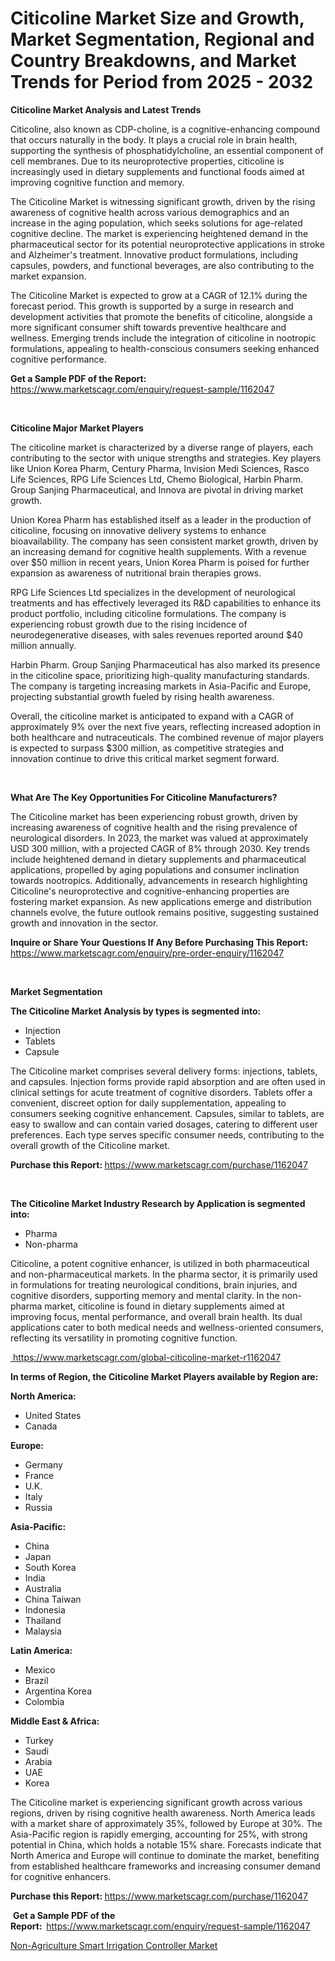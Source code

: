 <p><h1>Citicoline Market Size and Growth, Market Segmentation, Regional and Country Breakdowns, and Market Trends for Period from 2025 -  2032</h1></p><p><strong>Citicoline Market Analysis and Latest Trends</strong></p>
<p><p>Citicoline, also known as CDP-choline, is a cognitive-enhancing compound that occurs naturally in the body. It plays a crucial role in brain health, supporting the synthesis of phosphatidylcholine, an essential component of cell membranes. Due to its neuroprotective properties, citicoline is increasingly used in dietary supplements and functional foods aimed at improving cognitive function and memory.</p><p>The Citicoline Market is witnessing significant growth, driven by the rising awareness of cognitive health across various demographics and an increase in the aging population, which seeks solutions for age-related cognitive decline. The market is experiencing heightened demand in the pharmaceutical sector for its potential neuroprotective applications in stroke and Alzheimer's treatment. Innovative product formulations, including capsules, powders, and functional beverages, are also contributing to the market expansion.</p><p>The Citicoline Market is expected to grow at a CAGR of 12.1% during the forecast period. This growth is supported by a surge in research and development activities that promote the benefits of citicoline, alongside a more significant consumer shift towards preventive healthcare and wellness. Emerging trends include the integration of citicoline in nootropic formulations, appealing to health-conscious consumers seeking enhanced cognitive performance.</p></p>
<p><strong>Get a Sample PDF of the Report:&nbsp;</strong> <a href="https://www.marketscagr.com/enquiry/request-sample/1162047?utm_campaign=3175&utm_medium=2&utm_source=Github&utm_content=ia&utm_term=24032025&utm_id=citicoline">https://www.marketscagr.com/enquiry/request-sample/1162047</a></p>
<p>&nbsp;</p>
<p><strong>Citicoline Major Market Players</strong></p>
<p><p>The citicoline market is characterized by a diverse range of players, each contributing to the sector with unique strengths and strategies. Key players like Union Korea Pharm, Century Pharma, Invision Medi Sciences, Rasco Life Sciences, RPG Life Sciences Ltd, Chemo Biological, Harbin Pharm. Group Sanjing Pharmaceutical, and Innova are pivotal in driving market growth.</p><p>Union Korea Pharm has established itself as a leader in the production of citicoline, focusing on innovative delivery systems to enhance bioavailability. The company has seen consistent market growth, driven by an increasing demand for cognitive health supplements. With a revenue over $50 million in recent years, Union Korea Pharm is poised for further expansion as awareness of nutritional brain therapies grows.</p><p>RPG Life Sciences Ltd specializes in the development of neurological treatments and has effectively leveraged its R&D capabilities to enhance its product portfolio, including citicoline formulations. The company is experiencing robust growth due to the rising incidence of neurodegenerative diseases, with sales revenues reported around $40 million annually.</p><p>Harbin Pharm. Group Sanjing Pharmaceutical has also marked its presence in the citicoline space, prioritizing high-quality manufacturing standards. The company is targeting increasing markets in Asia-Pacific and Europe, projecting substantial growth fueled by rising health awareness.</p><p>Overall, the citicoline market is anticipated to expand with a CAGR of approximately 9% over the next five years, reflecting increased adoption in both healthcare and nutraceuticals. The combined revenue of major players is expected to surpass $300 million, as competitive strategies and innovation continue to drive this critical market segment forward.</p></p>
<p>&nbsp;</p>
<p><strong>What Are The Key Opportunities For Citicoline Manufacturers?</strong></p>
<p><p>The Citicoline market has been experiencing robust growth, driven by increasing awareness of cognitive health and the rising prevalence of neurological disorders. In 2023, the market was valued at approximately USD 300 million, with a projected CAGR of 8% through 2030. Key trends include heightened demand in dietary supplements and pharmaceutical applications, propelled by aging populations and consumer inclination towards nootropics. Additionally, advancements in research highlighting Citicoline's neuroprotective and cognitive-enhancing properties are fostering market expansion. As new applications emerge and distribution channels evolve, the future outlook remains positive, suggesting sustained growth and innovation in the sector.</p></p>
<p><strong>Inquire or Share Your Questions If Any Before Purchasing This Report:</strong> <a href="https://www.marketscagr.com/enquiry/pre-order-enquiry/1162047?utm_campaign=3175&utm_medium=2&utm_source=Github&utm_content=ia&utm_term=24032025&utm_id=citicoline">https://www.marketscagr.com/enquiry/pre-order-enquiry/1162047</a></p>
<p>&nbsp;</p>
<p><strong>Market Segmentation</strong></p>
<p><strong>The Citicoline Market Analysis by types is segmented into:</strong></p>
<p><ul><li>Injection</li><li>Tablets</li><li>Capsule</li></ul></p>
<p><p>The Citicoline market comprises several delivery forms: injections, tablets, and capsules. Injection forms provide rapid absorption and are often used in clinical settings for acute treatment of cognitive disorders. Tablets offer a convenient, discreet option for daily supplementation, appealing to consumers seeking cognitive enhancement. Capsules, similar to tablets, are easy to swallow and can contain varied dosages, catering to different user preferences. Each type serves specific consumer needs, contributing to the overall growth of the Citicoline market.</p></p>
<p><strong>Purchase this Report:&nbsp;</strong><a href="https://www.marketscagr.com/purchase/1162047?utm_campaign=3175&utm_medium=2&utm_source=Github&utm_content=ia&utm_term=24032025&utm_id=citicoline">https://www.marketscagr.com/purchase/1162047</a></p>
<p>&nbsp;</p>
<p><strong>The Citicoline Market Industry Research by Application is segmented into:</strong></p>
<p><ul><li>Pharma</li><li>Non-pharma</li></ul></p>
<p><p>Citicoline, a potent cognitive enhancer, is utilized in both pharmaceutical and non-pharmaceutical markets. In the pharma sector, it is primarily used in formulations for treating neurological conditions, brain injuries, and cognitive disorders, supporting memory and mental clarity. In the non-pharma market, citicoline is found in dietary supplements aimed at improving focus, mental performance, and overall brain health. Its dual applications cater to both medical needs and wellness-oriented consumers, reflecting its versatility in promoting cognitive function.</p></p>
<p><a href="https://www.marketscagr.com/global-citicoline-market-r1162047?utm_campaign=3175&utm_medium=2&utm_source=Github&utm_content=ia&utm_term=24032025&utm_id=citicoline">&nbsp;https://www.marketscagr.com/global-citicoline-market-r1162047</a></p>
<p><strong>In terms of Region, the Citicoline Market Players available by Region are:</strong></p>
<p>
    <p> <strong> North America: </strong>
        <ul>
            <li>United States</li>
            <li>Canada</li>
        </ul>
        </p> 
    <p> <strong> Europe: </strong>
        <ul>
            <li>Germany</li>
            <li>France</li>
            <li>U.K.</li>
            <li>Italy</li>
            <li>Russia</li>
        </ul>
        </p> 
    <p> <strong> Asia-Pacific: </strong>
        <ul>
            <li>China</li>
            <li>Japan</li>
            <li>South Korea</li>
            <li>India</li>
            <li>Australia</li>
            <li>China Taiwan</li>
            <li>Indonesia</li>
            <li>Thailand</li>
            <li>Malaysia</li>
        </ul>
        </p> 
    <p> <strong> Latin America: </strong>
        <ul>
            <li>Mexico</li>
            <li>Brazil</li>
            <li>Argentina Korea</li>
            <li>Colombia</li>
        </ul>
        </p> 
    <p> <strong> Middle East & Africa: </strong>
        <ul>
            <li>Turkey</li>
            <li>Saudi</li>
            <li>Arabia</li>
            <li>UAE</li>
            <li>Korea</li>
        </ul>
    </p>
    </p>
<p><p>The Citicoline market is experiencing significant growth across various regions, driven by rising cognitive health awareness. North America leads with a market share of approximately 35%, followed by Europe at 30%. The Asia-Pacific region is rapidly emerging, accounting for 25%, with strong potential in China, which holds a notable 15% share. Forecasts indicate that North America and Europe will continue to dominate the market, benefiting from established healthcare frameworks and increasing consumer demand for cognitive enhancers.</p></p>
<p><strong>Purchase this Report: </strong><a href="https://www.marketscagr.com/purchase/1162047?utm_campaign=3175&utm_medium=2&utm_source=Github&utm_content=ia&utm_term=24032025&utm_id=citicoline">https://www.marketscagr.com/purchase/1162047</a></p>
<p>&nbsp;<strong>Get a Sample PDF of the Report:&nbsp;&nbsp;</strong><a href="https://www.marketscagr.com/enquiry/request-sample/1162047?utm_campaign=3175&utm_medium=2&utm_source=Github&utm_content=ia&utm_term=24032025&utm_id=citicoline">https://www.marketscagr.com/enquiry/request-sample/1162047</a></p>
<p><strong></strong></p>
<p><p><a href="https://github.com/joshuagarcia509/Market-Research-Report-List-1/blob/main/non-agriculture-smart-irrigation-controller-market.md?utm_campaign=3175&utm_medium=2&utm_source=Github&utm_content=ia&utm_term=24032025&utm_id=citicoline">Non-Agriculture Smart Irrigation Controller Market</a></p></p>
